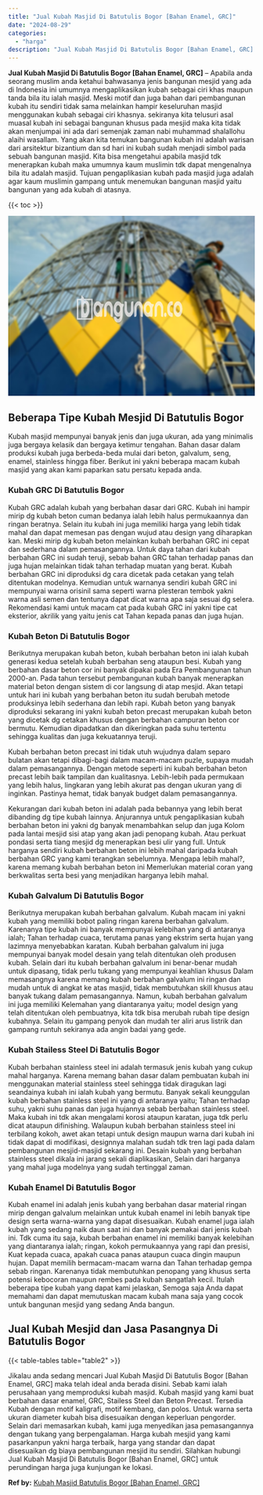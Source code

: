 ```yaml
---
title: "Jual Kubah Masjid Di Batutulis Bogor [Bahan Enamel, GRC]"
date: "2024-08-29"
categories: 
  - "harga"
description: "Jual Kubah Masjid Di Batutulis Bogor [Bahan Enamel, GRC]. Jikalau anda sedang mencari Jual Kubah Masjid Di Batutulis Bogor [Bahan Enamel, GRC] maka telah i..."
---
```


**Jual Kubah Masjid Di Batutulis Bogor \[Bahan Enamel, GRC\]** – Apabila anda seorang muslim anda ketahui bahwasanya jenis bangunan mesjid yang ada di Indonesia ini umumnya mengaplikasikan kubah sebagai ciri khas maupun tanda bila itu ialah masjid. Meski motif dan juga bahan dari pembangunan kubah itu sendiri tidak sama melainkan hampir keseluruhan masjid menggunakan kubah sebagai ciri khasnya. sekiranya kita telusuri asal muasal kubah ini sebagai bangunan khusus pada mesjid maka kita tidak akan menjumpai ini ada dari semenjak zaman nabi muhammad shalallohu alaihi wasallam. Yang akan kita temukan bangunan kubah ini adalah warisan dari arsitektur bizantium dan sd hari ini kubah sudah menjadi simbol pada sebuah bangunan masjid. Kita bisa mengetahui apabila masjid tdk menerapkan kubah maka umumnya kaum muslimin tdk dapat mengenalnya bila itu adalah masjid. Tujuan pengaplikasian kubah pada masjid juga adalah agar kaum muslimin gampang untuk menemukan bangunan masjid yaitu bangunan yang ada kubah di atasnya.

{{< toc >}}

![Jual Kubah Masjid Di Batutulis Bogor [Bahan Enamel, GRC]](/images/jual-kubah-masjid-33.png)

## Beberapa Tipe Kubah Mesjid Di Batutulis Bogor

Kubah masjid mempunyai banyak jenis dan juga ukuran, ada yang minimalis juga bergaya kelasik dan bergaya ketimur tengahan. Bahan dasar dalam produksi kubah juga berbeda-beda mulai dari beton, galvalum, seng, enamel, stainless hingga fiber. Berikut ini yakni beberapa macam kubah masjid yang akan kami paparkan satu persatu kepada anda.

### Kubah GRC Di Batutulis Bogor

Kubah GRC adalah kubah yang berbahan dasar dari GRC. Kubah ini hampir mirip dg kubah beton cuman bedanya ialah lebih halus permukaannya dan ringan beratnya. Selain itu kubah ini juga memiliki harga yang lebih tidak mahal dan dapat memesan pas dengan wujud atau design yang diharapkan kan. Meski mirip dg kubah beton melainkan kubah berbahan GRC ini cepat dan sederhana dalam pemasangannya. Untuk daya tahan dari kubah berbahan GRC ini sudah teruji, sebab bahan GRC tahan terhadap panas dan juga hujan melainkan tidak tahan terhadap muatan yang berat. Kubah berbahan GRC ini diproduksi dg cara dicetak pada cetakan yang telah ditentukan modelnya. Kemudian untuk warnanya sendiri kubah GRC ini mempunyai warna orisinil sama seperti warna plesteran tembok yakni warna asli semen dan tentunya dapat dicat warna apa saja sesuai dg selera. Rekomendasi kami untuk macam cat pada kubah GRC ini yakni tipe cat eksterior, akrilik yang yaitu jenis cat Tahan kepada panas dan juga hujan.

### Kubah Beton Di Batutulis Bogor

Berikutnya merupakan kubah beton, kubah berbahan beton ini ialah kubah generasi kedua setelah kubah berbahan seng ataupun besi. Kubah yang berbahan dasar beton cor ini banyak dipakai pada Era Pembangunan tahun 2000-an. Pada tahun tersebut pembangunan kubah banyak menerapkan material beton dengan sistem di cor langsung di atap mesjid. Akan tetapi untuk hari ini kubah yang berbahan beton itu sudah berubah metode produksinya lebih sederhana dan lebih rapi. Kubah beton yang banyak diproduksi sekarang ini yakni kubah beton precast merupakan kubah beton yang dicetak dg cetakan khusus dengan berbahan campuran beton cor bermutu. Kemudian dipadatkan dan dikeringkan pada suhu tertentu sehingga kualitas dan juga kekuatannya teruji.

Kubah berbahan beton precast ini tidak utuh wujudnya dalam separo bulatan akan tetapi dibagi-bagi dalam macam-macam puzle, supaya mudah dalam pemasangannya. Dengan metode seperti ini kubah berbahan beton precast lebih baik tampilan dan kualitasnya. Lebih-lebih pada permukaan yang lebih halus, lingkaran yang lebih akurat pas dengan ukuran yang di inginkan. Pastinya hemat, tidak banyak budget dalam pemasangannya.

Kekurangan dari kubah beton ini adalah pada bebannya yang lebih berat dibanding dg tipe kubah lainnya. Anjurannya untuk pengaplikasian kubah berbahan beton ini yakni dg banyak menambahkan selup dan juga Kolom pada lantai mesjid sisi atap yang akan jadi penopang kubah. Atau perkuat pondasi serta tiang mesjid dg menerapkan besi ulir yang full. Untuk harganya sendiri kubah berbahan beton ini lebih mahal daripada kubah berbahan GRC yang kami terangkan sebelumnya. Mengapa lebih mahal?, karena memang kubah berbahan beton ini Memerlukan material coran yang berkwalitas serta besi yang menjadikan harganya lebih mahal.

### Kubah Galvalum Di Batutulis Bogor

Berikutnya merupakan kubah berbahan galvalum. Kubah macam ini yakni kubah yang memiliki bobot paling ringan karena berbahan galvalum. Karenanya tipe kubah ini banyak mempunyai kelebihan yang di antaranya ialah; Tahan terhadap cuaca, terutama panas yang ekstrim serta hujan yang lazimnya menyebabkan karatan. Kubah berbahan galvalum ini juga mempunyai banyak model desain yang telah ditentukan oleh produsen kubah. Selain dari itu kubah berbahan galvalum ini benar-benar mudah untuk dipasang, tidak perlu tukang yang mempunyai keahlian khusus Dalam memasangnya karena memang kubah berbahan galvalum ini ringan dan mudah untuk di angkat ke atas masjid, tidak membutuhkan skill khusus atau banyak tukang dalam pemasangannya. Namun, kubah berbahan galvalum ini juga memiliki Kelemahan yang diantaranya yaitu; model design yang telah ditentukan oleh pembuatnya, kita tdk bisa merubah rubah tipe design kubahnya. Selain itu gampang penyok dan mudah ter aliri arus listrik dan gampang runtuh sekiranya ada angin badai yang gede.

### Kubah Stailess Steel Di Batutulis Bogor

Kubah berbahan stainless steel ini adalah termasuk jenis kubah yang cukup mahal harganya. Karena memang bahan dasar dalam pembuatan kubah ini menggunakan material stainless steel sehingga tidak diragukan lagi seandainya kubah ini ialah kubah yang bermutu. Banyak sekali keunggulan kubah berbahan stainless steel ini yang di antaranya yaitu; Tahan terhadap suhu, yakni suhu panas dan juga hujannya sebab berbahan stainless steel. Maka kubah ini tdk akan mengalami korosi ataupun karatan, juga tdk perlu dicat ataupun difinishing. Walaupun kubah berbahan stainless steel ini terbilang kokoh, awet akan tetapi untuk design maupun warna dari kubah ini tidak dapat di modifikasi, designnya malahan sudah tdk tren lagi pada dalam pembangunan mesjid-masjid sekarang ini. Desain kubah yang berbahan stainless steel dikala ini jarang sekali diaplikasikan, Selain dari harganya yang mahal juga modelnya yang sudah tertinggal zaman.

### Kubah Enamel Di Batutulis Bogor

Kubah enamel ini adalah jenis kubah yang berbahan dasar material ringan mirip dengan galvalum melainkan untuk kubah enamel ini lebih banyak tipe design serta warna-warna yang dapat disesuaikan. Kubah enamel juga ialah kubah yang sedang naik daun saat ini dan banyak pemakai dari jenis kubah ini. Tdk cuma itu saja, kubah berbahan enamel ini memiliki banyak kelebihan yang diantaranya ialah; ringan, kokoh permukaannya yang rapi dan presisi, Kuat kepada cuaca, apakah cuaca panas ataupun cuaca dingin maupun hujan. Dapat memilih bermacam-macam warna dan Tahan terhadap gempa sebab ringan. Karenanya tidak membutuhkan penopang yang khusus serta potensi kebocoran maupun rembes pada kubah sangatlah kecil. Itulah beberapa tipe kubah yang dapat kami jelaskan, Semoga saja Anda dapat memahami dan dapat memutuskan macam kubah mana saja yang cocok untuk bangunan mesjid yang sedang Anda bangun.

## Jual Kubah Mesjid dan Jasa Pasangnya Di Batutulis Bogor

{{< table-tables table="table2" >}}

Jikalau anda sedang mencari Jual Kubah Masjid Di Batutulis Bogor \[Bahan Enamel, GRC\] maka telah ideal anda berada disini. Sebab kami ialah perusahaan yang memproduksi kubah masjid. Kubah masjid yang kami buat berbahan dasar enamel, GRC, Stailess Steel dan Beton Precast. Tersedia Kubah dengan motif kaligrafi, motif kembang, dan polos. Untuk warna serta ukuran diameter kubah bisa disesuaikan dengan keperluan pengorder. Selain dari memasarkan kubah, kami juga menyedikan jasa pemasangannya dengan tukang yang berpengalaman. Harga kubah mesjid yang kami pasarkanpun yakni harga terbaik, harga yang standar dan dapat disesuaikan dg biaya pembangunan mesjid itu sendiri. Silahkan hubungi Jual Kubah Masjid Di Batutulis Bogor \[Bahan Enamel, GRC\] untuk perundingan harga juga kunjungan ke lokasi.

**Ref by:** [Kubah Masjid Batutulis Bogor [Bahan Enamel, GRC]](https://id.wikipedia.org/wiki/Kubah)

